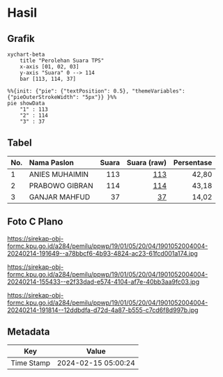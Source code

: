 # Hasil

## Grafik

```mermaid
xychart-beta
    title "Perolehan Suara TPS"
    x-axis [01, 02, 03]
    y-axis "Suara" 0 --> 114
    bar [113, 114, 37]
```

```mermaid
%%{init: {"pie": {"textPosition": 0.5}, "themeVariables": {"pieOuterStrokeWidth": "5px"}} }%%
pie showData
    "1" : 113
    "2" : 114
    "3" : 37
```

## Tabel

| No. | Nama Paslon    | Suara | Suara (raw) | Persentase |
|:--- |:-------------- | -----:| -----------:| ----------:|
| 1   | ANIES MUHAIMIN | 113   | [113][p-1]  | 42,80      |
| 2   | PRABOWO GIBRAN | 114   | [114][p-2]  | 43,18      |
| 3   | GANJAR MAHFUD  | 37    | [37][p-3]   | 14,02      |


[p-1]: https://github.com/gigit-pemilu/pemilu-2024-19-kepulauan-bangka-belitung/blob/main/pilpres/hitung-suara/sub/19-kepulauan-bangka-belitung/sub/01-bangka/sub/05-pemali/sub/2004-sempan/sub/004-tps/sub/paslon-1.txt
[p-2]: https://github.com/gigit-pemilu/pemilu-2024-19-kepulauan-bangka-belitung/blob/main/pilpres/hitung-suara/sub/19-kepulauan-bangka-belitung/sub/01-bangka/sub/05-pemali/sub/2004-sempan/sub/004-tps/sub/paslon-2.txt
[p-3]: https://github.com/gigit-pemilu/pemilu-2024-19-kepulauan-bangka-belitung/blob/main/pilpres/hitung-suara/sub/19-kepulauan-bangka-belitung/sub/01-bangka/sub/05-pemali/sub/2004-sempan/sub/004-tps/sub/paslon-3.txt

## Foto C Plano

https://sirekap-obj-formc.kpu.go.id/a284/pemilu/ppwp/19/01/05/20/04/1901052004004-20240214-191649--a78bbcf6-4b93-4824-ac23-61fcd001a174.jpg

https://sirekap-obj-formc.kpu.go.id/a284/pemilu/ppwp/19/01/05/20/04/1901052004004-20240214-155433--e2f33dad-e574-4104-af7e-40bb3aa9fc03.jpg

https://sirekap-obj-formc.kpu.go.id/a284/pemilu/ppwp/19/01/05/20/04/1901052004004-20240214-191814--12ddbdfa-d72d-4a87-b555-c7cd6f8d997b.jpg


## Metadata

| Key        | Value               |
| ---------- | ------------------- |
| Time Stamp | 2024-02-15 05:00:24 |



